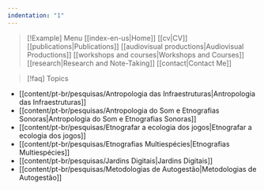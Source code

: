 ```yaml
---
indentation: "1"
---
```

> [!Example] Menu
> [[index-en-us|Home]]   [[cv|CV]]    [[publications|Publications]]   [[audiovisual productions|Audiovisual Productions]]    [[workshops and courses|Workshops and Courses]] 
> [[research|Research and Note-Taking]] [[contact|Contact Me]]


>[!faq] Topics

* [[content/pt-br/pesquisas/Antropologia das Infraestruturas|Antropologia das Infraestruturas]] 
* [[content/pt-br/pesquisas/Antropologia do Som e Etnografias Sonoras|Antropologia do Som e Etnografias Sonoras]] 
* [[content/pt-br/pesquisas/Etnografar a ecologia dos jogos|Etnografar a ecologia dos jogos]] 
* [[content/pt-br/pesquisas/Etnografias Multiespécies|Etnografias Multiespécies]]
* [[content/pt-br/pesquisas/Jardins Digitais|Jardins Digitais]]
* [[content/pt-br/pesquisas/Metodologias de Autogestão|Metodologias de Autogestão]]



